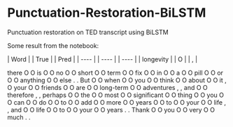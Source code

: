 # Punctuation-Restoration-BiLSTM
Punctuation restoration on TED transcript using BiLSTM 

Some result from the notebook:

| Word |           | True | 	 | Pred |
| ---- |           | ---- |    | ---- |
| longevity |      | O    |	   | ,    |

there          O	O
is             O	O
no             O	O
short          O	O
term           O	O
fix            O	O
in             O	O
a              O	O
pill           O	O
or             O	O
anything       O	O
else           .	.
But            O	O
when           O	O
you            O	O
think          O	O
about          O	O
it             ,	O
your           O	O
friends        O	O
are            O	O
long-term      O	O
adventures     ,	,
and            O	O
therefore      ,	,
perhaps        O	O
the            O	O
most           O	O
significant    O	O
thing          O	O
you            O	O
can            O	O
do             O	O
to             O	O
add            O	O
more           O	O
years          O	O
to             O	O
your           O	O
life           ,	,
and            O	O
life           O	O
to             O	O
your           O	O
years          .	.
Thank          O	O
you            O	O
very           O	O
much           .	.
